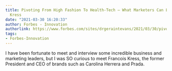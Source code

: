 ```yaml
---
title: Pivoting From High Fashion To Health-Tech – What Marketers Can Learn From Francois
  Kress
date: "2021-03-30 16:20:33"
author: Forbes - Innovation
authorlink: https://www.forbes.com/sites/drgeraintevans/2021/03/30/pivoting-from-high-fashion-to-health-tech--what-marketers-can-learn-from-francois-kress/
tags:
- Forbes-Innovation
---
```

I have been fortunate to meet and interview some incredible business and marketing leaders, but I was SO curious to meet Francois Kress, the former President and CEO of brands such as Carolina Herrera and Prada.